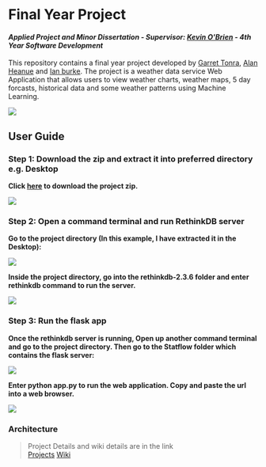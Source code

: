 # Final Year Project
#### *Applied Project and Minor Dissertation - Supervisor: [Kevin O'Brien]() - 4th Year Software Development*
This repository contains a final year project developed by [Garret Tonra](https://github.com/gtonra89), [Alan Heanue](https://github.com/heanuea) and [Ian burke](https://github.com/ianburkeixiv). The project is a weather data service Web Application that allows users to view weather charts, weather maps, 5 day forcasts, historical data and some weather patterns using Machine Learning. 

![](https://user-images.githubusercontent.com/22341150/32137635-9c4ee4f6-bc1b-11e7-92ac-1b0d92714ee9.png)


## User Guide

### Step 1: Download the zip and extract it into preferred directory e.g. Desktop
**Click [here](https://github.com/gtonra89/Final-Year-Project-4th-Year/archive/master.zip) to download the project zip.**

![](https://user-images.githubusercontent.com/22341150/38942771-9f39d048-4327-11e8-829e-496cc89d7c0e.gif)

### Step 2: Open a command terminal and run RethinkDB server
**Go to the project directory (In this example, I have extracted it in the Desktop):**

![](https://user-images.githubusercontent.com/22341150/38942940-0f1d4fc0-4328-11e8-944f-ab50de3ed378.PNG)

**Inside the project directory, go into the rethinkdb-2.3.6 folder and enter rethinkdb command to run the server.**

![](https://user-images.githubusercontent.com/22341150/38948671-1993873e-4338-11e8-90fd-5d78337ba831.PNG)

### Step 3: Run the flask app
**Once the rethinkdb server is running, Open up another command terminal and go to the project directory. Then go to the Statflow folder which contains the flask server:**

![](https://user-images.githubusercontent.com/22341150/38948672-19af991a-4338-11e8-9e91-93e326d44d29.PNG)

**Enter python app.py to run the web application. Copy and paste the url into a web browser.**

![](https://user-images.githubusercontent.com/22341150/38948670-1972c2b0-4338-11e8-9913-bafedd4f3c85.PNG)


### Architecture



> Project Details and wiki details are in the link    
> [Projects](https://github.com/gtonra89/Final-Year-Project-4th-Year/projects/1)
> [Wiki](https://github.com/gtonra89/Final-Year-Project-4th-Year/wiki)
